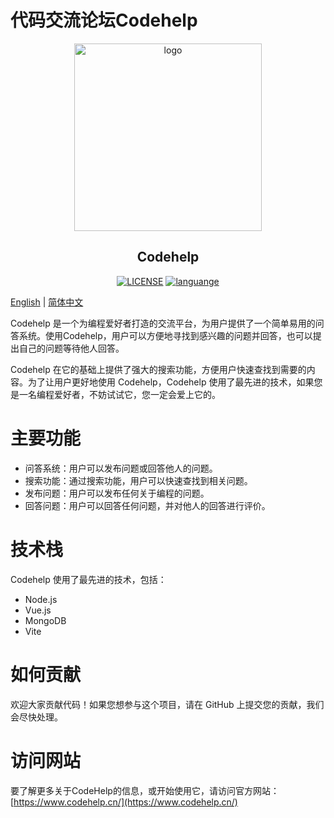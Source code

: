 # 代码交流论坛Codehelp

<p align="center"><a href="#"><img width="300" src="http://47.93.214.2/assets/logo-b177e7a9.svg" alt="logo"></a></p>
<h2 align="center">Codehelp</h2>
<p align="center">
  <a href="https://raw.githubusercontent.com/stepbystepcode/codehelp/master/LICENSE"><img src="https://img.shields.io/badge/license-MIT-blue.svg" alt="LICENSE"></a>
  <a href="https://github.com/topics/vue.js"><img src="https://img.shields.io/badge/language-vue-green.svg" alt="languange"></a>
  
  <a href="README.md">English</a> | <a href="README.zh_Hans.md">简体中文</a>
</p>

Codehelp 是一个为编程爱好者打造的交流平台，为用户提供了一个简单易用的问答系统。使用Codehelp，用户可以方便地寻找到感兴趣的问题并回答，也可以提出自己的问题等待他人回答。

Codehelp 在它的基础上提供了强大的搜索功能，方便用户快速查找到需要的内容。为了让用户更好地使用 Codehelp，Codehelp 使用了最先进的技术，如果您是一名编程爱好者，不妨试试它，您一定会爱上它的。

# 主要功能

- 问答系统：用户可以发布问题或回答他人的问题。
- 搜索功能：通过搜索功能，用户可以快速查找到相关问题。
- 发布问题：用户可以发布任何关于编程的问题。
- 回答问题：用户可以回答任何问题，并对他人的回答进行评价。

# 技术栈

Codehelp 使用了最先进的技术，包括：

- Node.js
- Vue.js
- MongoDB
- Vite

# 如何贡献

欢迎大家贡献代码！如果您想参与这个项目，请在 GitHub 上提交您的贡献，我们会尽快处理。

# 访问网站

要了解更多关于CodeHelp的信息，或开始使用它，请访问官方网站：[https://www.codehelp.cn/](https://www.codehelp.cn/)
